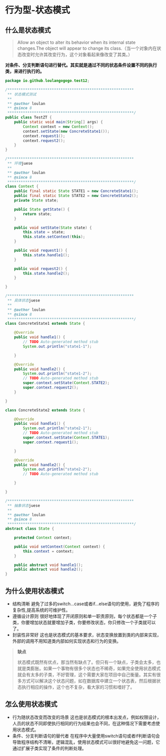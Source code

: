 # 行为型-状态模式

## 什么是状态模式

> Allow an object to alter its behavior when its internal state changes.The object will appear to change its class.（当一个对象内在状态改变时允许其改变行为，这个对象看起来像改变了其类。）



**对条件、分支判断语句进行替代。其实就是通过不同的状态条件设置不同的执行类，来进行执行的。**



```java
package io.github.loulangogogo.test12;

/*********************************************************
 ** 状态模式测试
 **
 ** @author loulan
 ** @since 8
 *********************************************************/
public class TestZT {
    public static void main(String[] args) {
        Context context = new Context();
        context.setState(new ConcreteState1());
        context.request1();
        context.request2();
    }
}

/*********************************************************
 ** 环境juese
 **
 ** @author loulan
 ** @since 8
 *********************************************************/
class Context {
    public final static State STATE1 = new ConcreteState1();
    public final static State STATE2 = new ConcreteState2();
    private State state;

    public State getState() {
        return state;
    }

    public void setState(State state) {
        this.state = state;
        this.state.setContext(this);
    }

    public void request1() {
        this.state.handle1();
    }

    public void request2() {
        this.state.handle2();
    }

}

/*********************************************************
 ** 具体状态juese
 **
 ** @author loulan
 ** @since 8
 *********************************************************/
class ConcreteState1 extends State {

    @Override
    public void handle1() {
        // TODO Auto-generated method stub
        System.out.println("state1-1");

    }

    @Override
    public void handle2() {
        System.out.println("state1-2");
        // TODO Auto-generated method stub
        super.context.setState(Context.STATE2);
        super.context.request2();
    }

}

class ConcreteState2 extends State {

    @Override
    public void handle1() {
        System.out.println("state2-1");
        // TODO Auto-generated method stub
        super.context.setState(Context.STATE1);
        super.context.request1();

    }

    @Override
    public void handle2() {
        System.out.println("state2-2");
        // TODO Auto-generated method stub

    }

}

/*********************************************************
 ** 抽象状态juese
 **
 ** @author loulan
 ** @since 8
 *********************************************************/
abstract class State {

    protected Context context;

    public void setContext(Context context) {
        this.context = context;
    }

    public abstract void handle1();
    public abstract void handle2();
}

```





## 为什么使用状态模式

- 结构清晰
  避免了过多的switch...case或者if...else语句的使用，避免了程序的复杂性,提高系统的可维护性。
- 遵循设计原则
  很好地体现了开闭原则和单一职责原则，每个状态都是一个子类，你要增加状态就要增加子类，你要修改状态，你只修改一个子类就可以了。
- 封装性非常好
  这也是状态模式的基本要求，状态变换放置到类的内部来实现，外部的调用不用知道类内部如何实现状态和行为的变换。



> **缺点**
>
> 状态模式既然有优点，那当然有缺点了。但只有一个缺点，子类会太多，也就是类膨胀。如果一个事物有很多个状态也不稀奇，如果完全使用状态模式就会有太多的子类，不好管理，这个需要大家在项目中自己衡量。其实有很多方式可以解决这个状态问题，如在数据库中建立一个状态表，然后根据状态执行相应的操作，这个也不复杂，看大家的习惯和嗜好了。



## 怎么使用状态模式

- 行为随状态改变而改变的场景
  这也是状态模式的根本出发点，例如权限设计，人员的状态不同即使执行相同的行为结果也会不同，在这种情况下需要考虑使用状态模式。
- 条件、分支判断语句的替代者
  在程序中大量使用switch语句或者if判断语句会导致程序结构不清晰，逻辑混乱，使用状态模式可以很好地避免这一问题，它通过扩展子类实现了条件的判断处理。